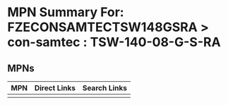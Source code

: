 



# MPN Summary For: FZECONSAMTECTSW148GSRA > con-samtec : TSW-140-08-G-S-RA

## MPNs
  

|MPN|Direct Links|Search Links|
| :--- | :--- | :--- |
||||
